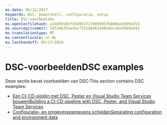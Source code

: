 ```yaml
---
ms.date: 06/12/2017
keywords: DSC, powershell, configuratie, setup
title: DSC-voorbeelden
ms.openlocfilehash: a3469910efd3d953717609995fb809eebb09e25d
ms.sourcegitcommit: 54534635eedacf531d8d6344019dc16a50b8b441
ms.translationtype: MT
ms.contentlocale: nl-NL
ms.lasthandoff: 05/17/2018
---
```

# <a name="dsc-examples"></a><span data-ttu-id="703f5-103">DSC-voorbeelden</span><span class="sxs-lookup"><span data-stu-id="703f5-103">DSC examples</span></span>

<span data-ttu-id="703f5-104">Deze sectie bevat voorbeelden van DSC:</span><span class="sxs-lookup"><span data-stu-id="703f5-104">This section contains DSC examples:</span></span>

- [<span data-ttu-id="703f5-105">Een CI-CD-pijplijn met DSC, Pester en Visual Studio Team Services bouwen</span><span class="sxs-lookup"><span data-stu-id="703f5-105">Building a CI-CD pipeline with DSC, Pester, and Visual Studio Team Services</span></span>](dscCiCd.md)
- [<span data-ttu-id="703f5-106">Configuratie- en omgevingsgegevens scheiden</span><span class="sxs-lookup"><span data-stu-id="703f5-106">Separating configuration and environment data</span></span>](separatingEnvData.md)